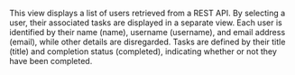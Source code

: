 This view displays a list of users retrieved from a REST API. By selecting a user, their associated tasks are displayed in a separate view.
Each user is identified by their name (name), username (username), and email address (email), while other details are disregarded.
Tasks are defined by their title (title) and completion status (completed), indicating whether or not they have been completed.
